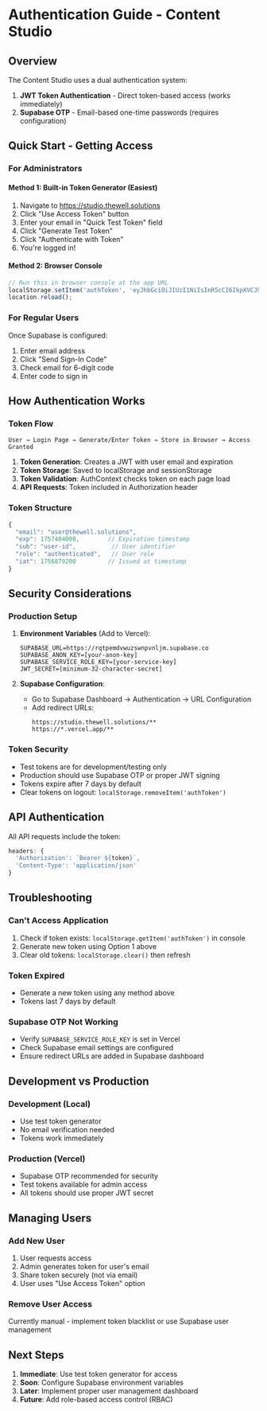 # Authentication Guide - Content Studio

## Overview
The Content Studio uses a dual authentication system:
1. **JWT Token Authentication** - Direct token-based access (works immediately)
2. **Supabase OTP** - Email-based one-time passwords (requires configuration)

## Quick Start - Getting Access

### For Administrators

#### Method 1: Built-in Token Generator (Easiest)
1. Navigate to https://studio.thewell.solutions
2. Click "Use Access Token" button
3. Enter your email in "Quick Test Token" field
4. Click "Generate Test Token" 
5. Click "Authenticate with Token"
6. You're logged in!

#### Method 2: Browser Console
```javascript
// Run this in browser console at the app URL
localStorage.setItem('authToken', 'eyJhbGciOiJIUzI1NiIsInR5cCI6IkpXVCJ9.eyJlbWFpbCI6ImFkbWluQHRoZXdlbGwuc29sdXRpb25zIiwiZXhwIjoxNzU3NDg0MDAwLCJzdWIiOiJhZG1pbi11c2VyIiwicm9sZSI6ImF1dGhlbnRpY2F0ZWQifQ.test');
location.reload();
```

### For Regular Users

Once Supabase is configured:
1. Enter email address
2. Click "Send Sign-In Code"
3. Check email for 6-digit code
4. Enter code to sign in

## How Authentication Works

### Token Flow
```
User → Login Page → Generate/Enter Token → Store in Browser → Access Granted
```

1. **Token Generation**: Creates a JWT with user email and expiration
2. **Token Storage**: Saved to localStorage and sessionStorage
3. **Token Validation**: AuthContext checks token on each page load
4. **API Requests**: Token included in Authorization header

### Token Structure
```javascript
{
  "email": "user@thewell.solutions",
  "exp": 1757484000,        // Expiration timestamp
  "sub": "user-id",          // User identifier
  "role": "authenticated",   // User role
  "iat": 1756879200         // Issued at timestamp
}
```

## Security Considerations

### Production Setup
1. **Environment Variables** (Add to Vercel):
   ```
   SUPABASE_URL=https://rqtpemdvwuzswnpvnljm.supabase.co
   SUPABASE_ANON_KEY=[your-anon-key]
   SUPABASE_SERVICE_ROLE_KEY=[your-service-key]
   JWT_SECRET=[minimum-32-character-secret]
   ```

2. **Supabase Configuration**:
   - Go to Supabase Dashboard → Authentication → URL Configuration
   - Add redirect URLs:
     ```
     https://studio.thewell.solutions/**
     https://*.vercel.app/**
     ```

### Token Security
- Test tokens are for development/testing only
- Production should use Supabase OTP or proper JWT signing
- Tokens expire after 7 days by default
- Clear tokens on logout: `localStorage.removeItem('authToken')`

## API Authentication

All API requests include the token:
```javascript
headers: {
  'Authorization': `Bearer ${token}`,
  'Content-Type': 'application/json'
}
```

## Troubleshooting

### Can't Access Application
1. Check if token exists: `localStorage.getItem('authToken')` in console
2. Generate new token using Option 1 above
3. Clear old tokens: `localStorage.clear()` then refresh

### Token Expired
- Generate a new token using any method above
- Tokens last 7 days by default

### Supabase OTP Not Working
- Verify `SUPABASE_SERVICE_ROLE_KEY` is set in Vercel
- Check Supabase email settings are configured
- Ensure redirect URLs are added in Supabase dashboard

## Development vs Production

### Development (Local)
- Use test token generator
- No email verification needed
- Tokens work immediately

### Production (Vercel)
- Supabase OTP recommended for security
- Test tokens available for admin access
- All tokens should use proper JWT secret

## Managing Users

### Add New User
1. User requests access
2. Admin generates token for user's email
3. Share token securely (not via email)
4. User uses "Use Access Token" option

### Remove User Access
Currently manual - implement token blacklist or use Supabase user management

## Next Steps

1. **Immediate**: Use test token generator for access
2. **Soon**: Configure Supabase environment variables
3. **Later**: Implement proper user management dashboard
4. **Future**: Add role-based access control (RBAC)